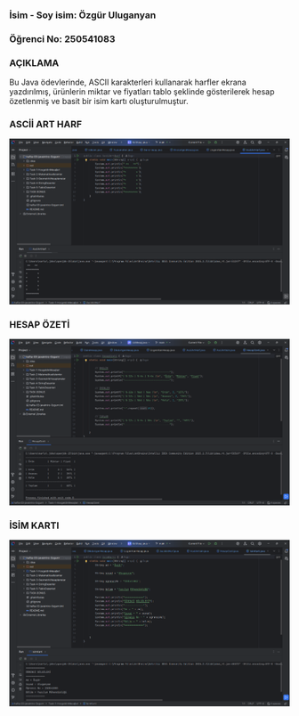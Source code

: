 ### İsim - Soy isim: Özgür Uluganyan
### Öğrenci No: 250541083


### AÇIKLAMA
Bu Java ödevlerinde, ASCII karakterleri kullanarak harfler ekrana yazdırılmış, ürünlerin miktar ve fiyatları tablo şeklinde gösterilerek hesap özetlenmiş ve basit bir isim kartı oluşturulmuştur.

### ASCİİ ART HARF

![AsciiArtHarf.png](media/AsciiArtHarf.png)

### HESAP ÖZETİ

![HesapOzeti.png](media/HesapOzeti.png)


### İSİM KARTI

![IsimKarti.png](media/IsimKarti.png)
